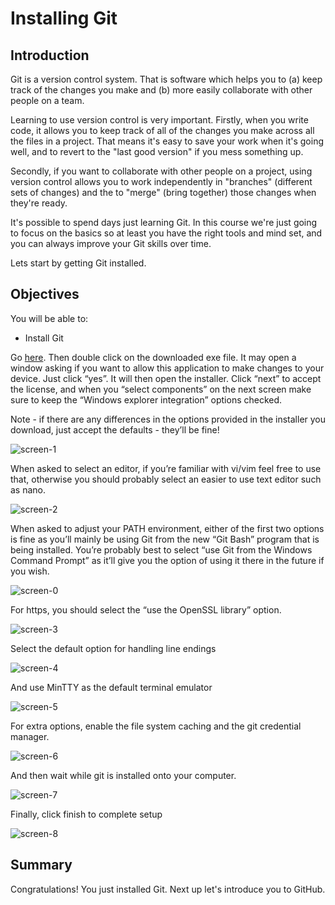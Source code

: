 
# Installing Git


## Introduction
Git is a version control system. That is software which helps you to (a) keep track of the changes you make and (b) more easily collaborate with other people on a team.

Learning to use version control is very important. Firstly, when you write code, it allows you to keep track of all of the changes you make across all the files in a project. That means it's easy to save your work when it's going well, and to revert to the "last good version" if you mess something up. 

Secondly, if you want to collaborate with other people on a project, using version control allows you to work independently in "branches" (different sets of changes) and the to "merge" (bring together) those changes when they're ready.

It's possible to spend days just learning Git. In this course we're just going to focus on the basics so at least you have the right tools and mind set, and you can always improve your Git skills over time.

Lets start by getting Git installed.

## Objectives
You will be able to:
* Install Git

Go [here](https://git-scm.com/download/win). Then double click on the downloaded exe file. It may open a window asking if you want to allow this application to make changes to your device. Just click “yes”. It will then open the installer. Click “next” to accept the license, and when you “select components” on the next screen make sure to keep the “Windows explorer integration” options checked.

Note - if there are any differences in the options provided in the installer you download, just accept the defaults - they’ll be fine!

![screen-1](http://curriculum-content.s3.amazonaws.com/data-science/screen-1.png)

When asked to select an editor, if you’re familiar with vi/vim feel free to use that, otherwise you should probably select an easier to use text editor such as nano.

![screen-2](http://curriculum-content.s3.amazonaws.com/data-science/screen-2.png)

When asked to adjust your PATH environment, either of the first two options is fine as you’ll mainly be using Git from the new “Git Bash” program that is being installed. You’re probably best to select “use Git from the Windows Command Prompt” as it’ll give you the option of using it there in the future if you wish.

![screen-0](http://curriculum-content.s3.amazonaws.com/data-science/screen-0.png)

For https, you should select the “use the OpenSSL library” option.

![screen-3](http://curriculum-content.s3.amazonaws.com/data-science/screen-3.png)


Select the default option for handling line endings

![screen-4](http://curriculum-content.s3.amazonaws.com/data-science/screen-4.png)

And use MinTTY as the default terminal emulator

![screen-5](http://curriculum-content.s3.amazonaws.com/data-science/screen-5.png)

For extra options, enable the file system caching and the git credential manager.

![screen-6](http://curriculum-content.s3.amazonaws.com/data-science/screen-6.png)

And then wait while git is installed onto your computer.

![screen-7](http://curriculum-content.s3.amazonaws.com/data-science/screen-7.png)

Finally, click finish to complete setup

![screen-8](http://curriculum-content.s3.amazonaws.com/data-science/screen-8.png)


## Summary

Congratulations! You just installed Git. Next up let's introduce you to GitHub.
